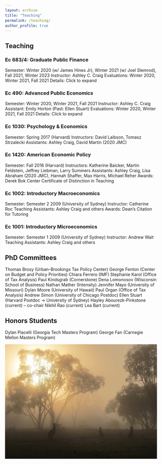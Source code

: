 ```yaml
---
layout: archive
title: "Teaching"
permalink: /teaching/
author_profile: true
---
```


## Teaching


### Ec 683/4: Graduate Public Finance
Semester:  Winter 2020 (w/ James Hines Jr), Winter 2021 (w/ Joel Slemrod), Fall 2021, Winter 2023
Instructor: Ashley C. Craig
Evaluations: Winter 2020, Winter 2021, Fall 2021
Details: Click to expand

### Ec 490: Advanced Public Economics
Semester:  Winter 2020, Winter 2021, Fall 2021
Instructor: Ashley C. Craig
Assistant: Emily Horton (Past: Ellen Stuart)
Evaluations: Winter 2020, Winter 2021, Fall 2021
Details: Click to expand

### Ec 1030: Psychology & Economics
Semester:  Spring 2017 (Harvard)
Instructors: David Laibson, Tomasz Strzalecki
Assistants: Ashley Craig, David Martin (2020 JMC)

### Ec 1420: American Economic Policy
Semester: Fall 2016 (Harvard)
Instructors: Katherine Baicker, Martin Feldstein, Jeffrey Liebman, Larry Summers
Assistants: Ashley Craig, Lisa Abraham (2020 JMC), Hannah Shaffer, Max Harris, Michael Reher
Awards: Derek Bok Center Certificate of Distinction in Teaching

### Ec 1002: Introductory Macroeconomics
Semester: Semester 2 2009 (University of Sydney)
Instructor: Catherine Roc
Teaching Assistants: Ashley Craig and others
Awards: Dean’s Citation for Tutoring

### Ec 1001: Introductory Microeconomics
Semester: Semester 1 2009 (University of Sydney)
Instructor: Andrew Wait
Teaching Assistants: Ashley Craig and others



## PhD Committees

Thomas Brosy (Urban-Brookings Tax Policy Center)
George Fenton (Center on Budget and Policy Priorities)
Chiara Ferrero (IMF)
Stephanie Karol (Office of Tax Analysis)
Paul Kindsgrab (Cornerstone)
Dena Lomonosov (Wisconsin School of Business)
Nathan Mather (Intensity)
Jennifer Mayo (University of Missouri)
Dylan Moore (University of Hawaii)
Paul Organ (Office of Tax Analysis)
Andrew Simon (University of Chicago Postdoc)
Ellen Stuart (Harvard Postdoc → University of Sydney)
Hayley Abourezk-Pinkstone (current) – co-chair
Nikhil Rao (current)
Lea Bart (current)

## Honors Students

Dylan Piacelli (Georgia Tech Masters Program)
George Fan (Carnegie Mellon Masters Program)

![Sunrise](../images/IMG_1478.jpg)

